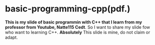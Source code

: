 # basic-programming-cpp(pdf.)
**This is my slide of basic programmin with C++ that I learn from my professor from Youtube, Natte115 Cedt**. So I want to share my slide fow who want to learning C++.
**Absolutely** This slide is mine, do not claim or adapt.
